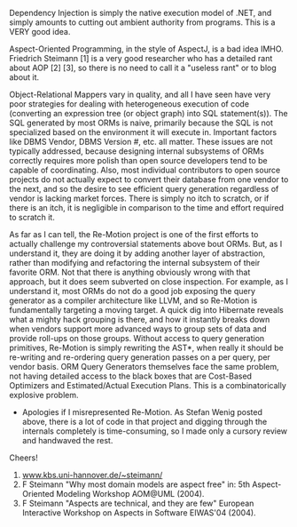 Dependency Injection is simply the native execution model of .NET, and simply amounts to cutting out ambient authority from programs. This is a VERY good idea.

Aspect-Oriented Programming, in the style of AspectJ, is a bad idea IMHO. Friedrich Steimann [1] is a very good researcher who has a detailed rant about AOP [2] [3], so there is no need to call it a "useless rant" or to blog about it.

Object-Relational Mappers vary in quality, and all I have seen have very poor strategies for dealing with heterogeneous execution of code (converting an expression tree (or object graph) into SQL statement(s)). The SQL generated by most ORMs is naive, primarily because the SQL is not specialized based on the environment it will execute in. Important factors like DBMS Vendor, DBMS Version #, etc. all matter. These issues are not typically addressed, because designing internal subsystems of ORMs correctly requires more polish than open source developers tend to be capable of coordinating. Also, most individual contributors to open source projects do not actually expect to convert their database from one vendor to the next, and so the desire to see efficient query generation regardless of vendor is lacking market forces. There is simply no itch to scratch, or if there is an itch, it is negligible in comparison to the time and effort required to scratch it.

As far as I can tell, the Re-Motion project is one of the first efforts to actually challenge my controversial statements above bout ORMs. But, as I understand it, they are doing it by adding another layer of abstraction, rather than modifying and refactoring the internal subsystem of their favorite ORM. Not that there is anything obviously wrong with that approach, but it does seem subverted on close inspection. For example, as I understand it, most ORMs do not do a good job exposing the query generator as a compiler architecture like LLVM, and so Re-Motion is fundamentally targeting a moving target. A quick dig into Hibernate reveals what a mighty hack grouping is there, and how it instantly breaks down when vendors support more advanced ways to group sets of data and provide roll-ups on those groups. Without access to query generation primitives, Re-Motion is simply rewriting the AST*, when really it should be re-writing and re-ordering query generation passes on a per query, per vendor basis. ORM Query Generators themselves face the same problem, not having detailed access to the black boxes that are Cost-Based Optimizers and Estimated/Actual Execution Plans. This is a combinatorically explosive problem.

* Apologies if I misrepresented Re-Motion. As Stefan Wenig posted above, there is a lot of code in that project and digging through the internals completely is time-consuming, so I made only a cursory review and handwaved the rest.

Cheers!

1. www.kbs.uni-hannover.de/~steimann/
2. F Steimann "Why most domain models are aspect free" in: 5th Aspect-Oriented Modeling Workshop AOM@UML (2004).
3. F Steimann "Aspects are technical, and they are few" European Interactive Workshop on Aspects in Software EIWAS'04 (2004).
